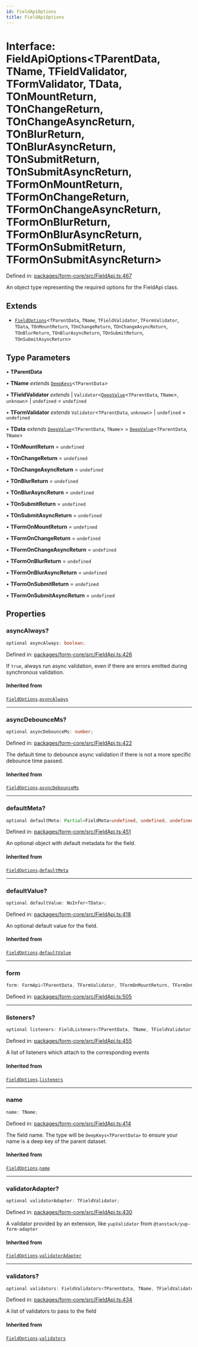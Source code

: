 ```yaml
---
id: FieldApiOptions
title: FieldApiOptions
---
```


# Interface: FieldApiOptions\<TParentData, TName, TFieldValidator, TFormValidator, TData, TOnMountReturn, TOnChangeReturn, TOnChangeAsyncReturn, TOnBlurReturn, TOnBlurAsyncReturn, TOnSubmitReturn, TOnSubmitAsyncReturn, TFormOnMountReturn, TFormOnChangeReturn, TFormOnChangeAsyncReturn, TFormOnBlurReturn, TFormOnBlurAsyncReturn, TFormOnSubmitReturn, TFormOnSubmitAsyncReturn\>

Defined in: [packages/form-core/src/FieldApi.ts:467](https://github.com/TanStack/form/blob/main/packages/form-core/src/FieldApi.ts#L467)

An object type representing the required options for the FieldApi class.

## Extends

- [`FieldOptions`](fieldoptions.md)\<`TParentData`, `TName`, `TFieldValidator`, `TFormValidator`, `TData`, `TOnMountReturn`, `TOnChangeReturn`, `TOnChangeAsyncReturn`, `TOnBlurReturn`, `TOnBlurAsyncReturn`, `TOnSubmitReturn`, `TOnSubmitAsyncReturn`\>

## Type Parameters

• **TParentData**

• **TName** *extends* [`DeepKeys`](../type-aliases/deepkeys.md)\<`TParentData`\>

• **TFieldValidator** *extends* 
  \| `Validator`\<[`DeepValue`](../type-aliases/deepvalue.md)\<`TParentData`, `TName`\>, `unknown`\>
  \| `undefined` = `undefined`

• **TFormValidator** *extends* `Validator`\<`TParentData`, `unknown`\> \| `undefined` = `undefined`

• **TData** *extends* [`DeepValue`](../type-aliases/deepvalue.md)\<`TParentData`, `TName`\> = [`DeepValue`](../type-aliases/deepvalue.md)\<`TParentData`, `TName`\>

• **TOnMountReturn** = `undefined`

• **TOnChangeReturn** = `undefined`

• **TOnChangeAsyncReturn** = `undefined`

• **TOnBlurReturn** = `undefined`

• **TOnBlurAsyncReturn** = `undefined`

• **TOnSubmitReturn** = `undefined`

• **TOnSubmitAsyncReturn** = `undefined`

• **TFormOnMountReturn** = `undefined`

• **TFormOnChangeReturn** = `undefined`

• **TFormOnChangeAsyncReturn** = `undefined`

• **TFormOnBlurReturn** = `undefined`

• **TFormOnBlurAsyncReturn** = `undefined`

• **TFormOnSubmitReturn** = `undefined`

• **TFormOnSubmitAsyncReturn** = `undefined`

## Properties

### asyncAlways?

```ts
optional asyncAlways: boolean;
```

Defined in: [packages/form-core/src/FieldApi.ts:426](https://github.com/TanStack/form/blob/main/packages/form-core/src/FieldApi.ts#L426)

If `true`, always run async validation, even if there are errors emitted during synchronous validation.

#### Inherited from

[`FieldOptions`](fieldoptions.md).[`asyncAlways`](FieldOptions.md#asyncalways)

***

### asyncDebounceMs?

```ts
optional asyncDebounceMs: number;
```

Defined in: [packages/form-core/src/FieldApi.ts:422](https://github.com/TanStack/form/blob/main/packages/form-core/src/FieldApi.ts#L422)

The default time to debounce async validation if there is not a more specific debounce time passed.

#### Inherited from

[`FieldOptions`](fieldoptions.md).[`asyncDebounceMs`](FieldOptions.md#asyncdebouncems)

***

### defaultMeta?

```ts
optional defaultMeta: Partial<FieldMeta<undefined, undefined, undefined, undefined, undefined, undefined, undefined>>;
```

Defined in: [packages/form-core/src/FieldApi.ts:451](https://github.com/TanStack/form/blob/main/packages/form-core/src/FieldApi.ts#L451)

An optional object with default metadata for the field.

#### Inherited from

[`FieldOptions`](fieldoptions.md).[`defaultMeta`](FieldOptions.md#defaultmeta)

***

### defaultValue?

```ts
optional defaultValue: NoInfer<TData>;
```

Defined in: [packages/form-core/src/FieldApi.ts:418](https://github.com/TanStack/form/blob/main/packages/form-core/src/FieldApi.ts#L418)

An optional default value for the field.

#### Inherited from

[`FieldOptions`](fieldoptions.md).[`defaultValue`](FieldOptions.md#defaultvalue)

***

### form

```ts
form: FormApi<TParentData, TFormValidator, TFormOnMountReturn, TFormOnChangeReturn, TFormOnChangeAsyncReturn, TFormOnBlurReturn, TFormOnBlurAsyncReturn, TFormOnSubmitReturn, TFormOnSubmitAsyncReturn>;
```

Defined in: [packages/form-core/src/FieldApi.ts:505](https://github.com/TanStack/form/blob/main/packages/form-core/src/FieldApi.ts#L505)

***

### listeners?

```ts
optional listeners: FieldListeners<TParentData, TName, TFieldValidator, TFormValidator, TData>;
```

Defined in: [packages/form-core/src/FieldApi.ts:455](https://github.com/TanStack/form/blob/main/packages/form-core/src/FieldApi.ts#L455)

A list of listeners which attach to the corresponding events

#### Inherited from

[`FieldOptions`](fieldoptions.md).[`listeners`](FieldOptions.md#listeners)

***

### name

```ts
name: TName;
```

Defined in: [packages/form-core/src/FieldApi.ts:414](https://github.com/TanStack/form/blob/main/packages/form-core/src/FieldApi.ts#L414)

The field name. The type will be `DeepKeys<TParentData>` to ensure your name is a deep key of the parent dataset.

#### Inherited from

[`FieldOptions`](fieldoptions.md).[`name`](FieldOptions.md#name)

***

### validatorAdapter?

```ts
optional validatorAdapter: TFieldValidator;
```

Defined in: [packages/form-core/src/FieldApi.ts:430](https://github.com/TanStack/form/blob/main/packages/form-core/src/FieldApi.ts#L430)

A validator provided by an extension, like `yupValidator` from `@tanstack/yup-form-adapter`

#### Inherited from

[`FieldOptions`](fieldoptions.md).[`validatorAdapter`](FieldOptions.md#validatoradapter)

***

### validators?

```ts
optional validators: FieldValidators<TParentData, TName, TFieldValidator, TFormValidator, TData, TOnMountReturn, TOnChangeReturn, TOnChangeAsyncReturn, TOnBlurReturn, TOnBlurAsyncReturn, TOnSubmitReturn, TOnSubmitAsyncReturn>;
```

Defined in: [packages/form-core/src/FieldApi.ts:434](https://github.com/TanStack/form/blob/main/packages/form-core/src/FieldApi.ts#L434)

A list of validators to pass to the field

#### Inherited from

[`FieldOptions`](fieldoptions.md).[`validators`](FieldOptions.md#validators)
